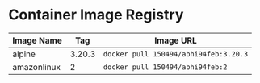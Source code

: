 # Container Image Registry

| Image Name | Tag | Image URL |
|------------|-----|-----------|
| alpine | 3.20.3 | `docker pull 150494/abhi94feb:3.20.3` |
| amazonlinux | 2 | `docker pull 150494/abhi94feb:2` |
